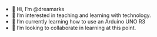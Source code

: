 - 👋 Hi, I’m @dreamarks
- 👀 I’m interested in teaching and learning with technology. 
- 🌱 I’m currently learning how to use an Arduino UNO R3
- 💞️ I’m looking to collaborate in learning at this point. 

<!---
dreamarks/dreamarks is a ✨ special ✨ repository because its `README.md` (this file) appears on your GitHub profile.
You can click the Preview link to take a look at your changes.
--->
